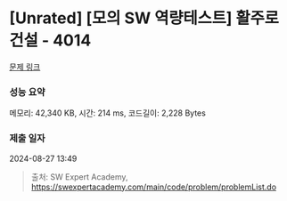 # [Unrated] [모의 SW 역량테스트] 활주로 건설 - 4014 

[문제 링크](https://swexpertacademy.com/main/code/problem/problemDetail.do?contestProbId=AWIeW7FakkUDFAVH) 

### 성능 요약

메모리: 42,340 KB, 시간: 214 ms, 코드길이: 2,228 Bytes

### 제출 일자

2024-08-27 13:49



> 출처: SW Expert Academy, https://swexpertacademy.com/main/code/problem/problemList.do